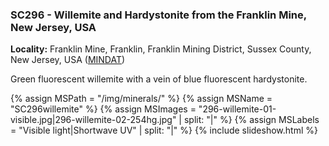 
### SC296 - Willemite and Hardystonite from the Franklin Mine, New Jersey, USA

**Locality:**  Franklin Mine, Franklin, Franklin Mining District, Sussex County, New Jersey, USA ([MINDAT](https://www.mindat.org/loc-8541.html))  

Green fluorescent willemite with a vein of blue fluorescent hardystonite.

{% assign MSPath = "/img/minerals/" %}
{% assign MSName = "SC296willemite" %}
{% assign MSImages = "296-willemite-01-visible.jpg|296-willemite-02-254hg.jpg" | split: "|" %}
{% assign MSLabels = "Visible light|Shortwave UV" | split: "|" %}
{% include slideshow.html %}
 
